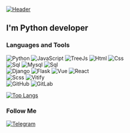 [//]: # ([![Header]&#40;https://github.com/veellimir/veellimir/blob/main/assets/281486b8-097d-4fdb-a4a5-92fc485f920c.png&#41;]&#40;&#41;)
[![Header](https://github-readme-stats.vercel.app/api/top-langs/?username=veellimir&layout=donut)](https://github.com/veellimir/github-readme-stats)

## I'm Python developer 

### Languages and Tools
![Python](https://img.shields.io/badge/-Python-2f4f4f?style=for-the-badge&logo=python)
![JavaScript](https://img.shields.io/badge/-javascript-c0c0c0?style=for-the-badge&logo=javascript)
![TreeJs](https://img.shields.io/badge/-treejs-df8b08?style=for-the-badge&logo=javascript)
![Html](https://img.shields.io/badge/-html-008b8b?style=for-the-badge&logo=html5)
![Css](https://img.shields.io/badge/-css-57719b?style=for-the-badge&logo=c) <br>
![Sql](https://img.shields.io/badge/-sql-000000?style=for-the-badge&logo=postgresql)
![Mysql](https://img.shields.io/badge/-mysql-000000?style=for-the-badge&logo=mysql)
![Sql](https://img.shields.io/badge/-sqlite-000000?style=for-the-badge&logo=sqlite) <br>
![Django](https://img.shields.io/badge/-django-048280?style=for-the-badge&logo=django)
![Flask](https://img.shields.io/badge/-flask-046f87?style=for-the-badge&logo=flask) 
![Vue](https://img.shields.io/badge/-vue-085e17?style=for-the-badge&logo=v)
![React](https://img.shields.io/badge/-react-04457d?style=for-the-badge&logo=react) <br>
![Scss](https://img.shields.io/badge/-scss-8e0a17?style=for-the-badge&logo=sass)
![Vitify](https://img.shields.io/badge/-vitify-2c553c?style=for-the-badge&logo=v) <br>
![GitHub](https://img.shields.io/badge/-github-1c0c13?style=for-the-badge&logo=github)
![GitLab](https://img.shields.io/badge/-gitlab-1c0c13?style=for-the-badge&logo=gitlab) <br>


[![Top Langs](https://github-readme-stats.vercel.app/api/top-langs/?username=veellimir&layout=donut)](https://github.com/veellimir/github-readme-stats)



### Follow Me
[![Telegram](https://img.shields.io/badge/-telegram-04597c?style=for-the-badge&logo=telegram)](https://t.me/Pa_0tel)

